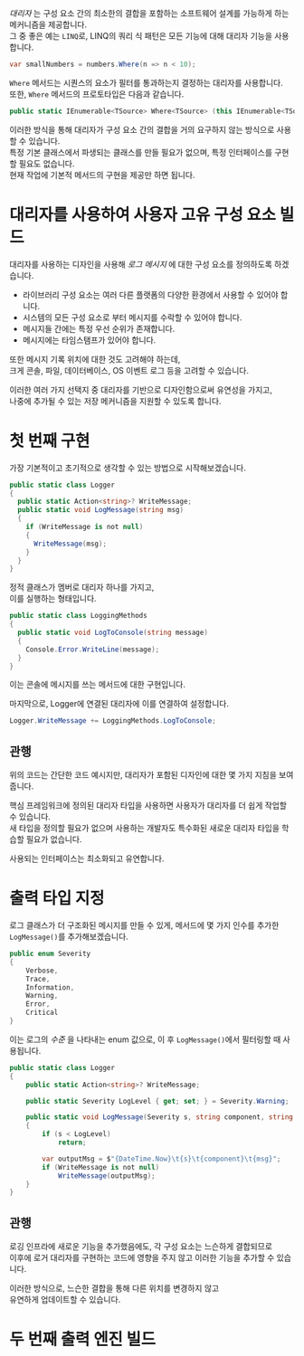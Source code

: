_대리자_ 는 구성 요소 간의 최소한의 결합을 포함하는 소프트웨어 설계를 가능하게 하는 메커니즘을 제공합니다.   
그 중 좋은 예는 `LINQ`로, LINQ의 쿼리 식 패턴은 모든 기능에 대해 대리자 기능을 사용합니다.   
```cs
var smallNumbers = numbers.Where(n => n < 10);
```
`Where` 메서드는 시퀀스의 요소가 필터를 통과하는지 결정하는 대리자를 사용합니다.     
또한, `Where` 메서드의 프로토타입은 다음과 같습니다.   
```cs
public static IEnumerable<TSource> Where<TSource> (this IEnumerable<TSource> source, Func<TSource, bool> predicate);
```
이러한 방식을 통해 대리자가 구성 요소 간의 결합을 거의 요구하지 않는 방식으로 사용할 수 있습니다.     
특정 기본 클래스에서 파생되는 클래스를 만들 필요가 없으며, 특정 인터페이스를 구현할 필요도 없습니다.      
현재 작업에 기본적 메서드의 구현을 제공만 하면 됩니다.   

# 대리자를 사용하여 사용자 고유 구성 요소 빌드
대리자를 사용하는 디자인을 사용해 _로그 메시지_ 에 대한 구성 요소를 정의하도록 하겠습니다.        

- 라이브러리 구성 요소는 여러 다른 플랫폼의 다양한 환경에서 사용할 수 있어야 합니다.      
- 시스템의 모든 구성 요소로 부터 메시지를 수락할 수 있어야 합니다.      
- 메시지들 간에는 특정 우선 순위가 존재합니다.
- 메시지에는 타임스탬프가 있어야 합니다.

또한 메시지 기록 위치에 대한 것도 고려해야 하는데,      
크게 콘솔, 파일, 데이터베이스, OS 이벤트 로그 등을 고려할 수 있습니다.      

이러한 여러 가지 선택지 중 대리자를 기반으로 디자인함으로써 유연성을 가지고,       
나중에 추가될 수 있는 저장 메커니즘을 지원할 수 있도록 합니다.    

# 첫 번째 구현
가장 기본적이고 초기적으로 생각할 수 있는 방법으로 시작해보겠습니다.       
```cs
public static class Logger
{
  public static Action<string>? WriteMessage;
  public static void LogMessage(string msg)
  {
    if (WriteMessage is not null)
    {
      WriteMessage(msg);
    }
  }
}
```
정적 클래스가 멤버로 대리자 하나를 가지고,        
이를 실행하는 형태입니다.     

```cs
public static class LoggingMethods
{
  public static void LogToConsole(string message)
  {
    Console.Error.WriteLine(message);
  }
}
```
이는 콘솔에 메시지를 쓰는 메서드에 대한 구현입니다.    

마지막으로, Logger에 연결된 대리자에 이를 연결하여 설정합니다.
```cs
Logger.WriteMessage += LoggingMethods.LogToConsole;
```

## 관행
위의 코드는 간단한 코드 예시지만, 대리자가 포함된 디자인에 대한 몇 가지 지침을 보여줍니다.        

핵심 프레임워크에 정의된 대리자 타입을 사용하면 사용자가 대리자를 더 쉽게 작업할 수 있습니다.        
새 타입을 정의할 필요가 없으며 사용하는 개발자도 특수화된 새로운 대리자 타입을 학습할 필요가 없습니다.      

사용되는 인터페이스는 최소화되고 유연합니다.     

# 출력 타입 지정
로그 클래스가 더 구조화된 메시지를 만들 수 있게, 메서드에 몇 가지 인수를 추가한 `LogMessage()`를 추가해보겠습니다.   
```cs
public enum Severity
{
    Verbose,
    Trace,
    Information,
    Warning,
    Error,
    Critical
}
```
이는 로그의 _수준_ 을 나타내는 enum 값으로, 이 후 `LogMessage()`에서 필터링할 때 사용됩니다.    

```cs
public static class Logger
{
    public static Action<string>? WriteMessage;

    public static Severity LogLevel { get; set; } = Severity.Warning;

    public static void LogMessage(Severity s, string component, string msg)
    {
        if (s < LogLevel)
            return;

        var outputMsg = $"{DateTime.Now}\t{s}\t{component}\t{msg}";
        if (WriteMessage is not null)
            WriteMessage(outputMsg);
    }
}
```

## 관행
로깅 인프라에 새로운 기능을 추가했음에도, 각 구성 요소는 느슨하게 결합되므로       
이후에 로거 대리자를 구현하는 코드에 영향을 주지 않고 이러한 기능을 추가할 수 있습니다.          

이러한 방식으로, 느슨한 결합을 통해 다른 위치를 변경하지 않고       
유연하게 업데이트할 수 있습니다.     

# 두 번째 출력 엔진 빌드
